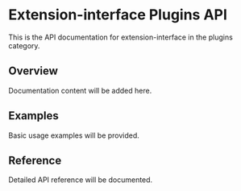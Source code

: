 # Extension-interface Plugins API

This is the API documentation for extension-interface in the plugins category.

## Overview

Documentation content will be added here.

## Examples

Basic usage examples will be provided.

## Reference

Detailed API reference will be documented.

